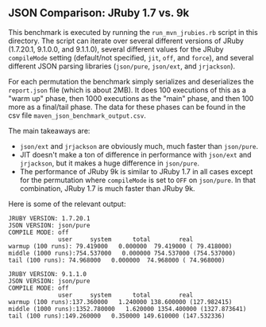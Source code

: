 ## JSON Comparison: JRuby 1.7 vs. 9k

This benchmark is executed by running the `run_mvn_jrubies.rb`
script in this directory.  The script can iterate over several
different versions of JRuby (1.7.20.1, 9.1.0.0, and 9.1.1.0),
several different values for the JRuby `compileMode` setting
(default/not specified, `jit`, `off`, and `force`), and
several different JSON parsing libraries (`json/pure`, `json/ext`,
and `jrjackson`).

For each permutation the benchmark simply serializes and
deserializes the `report.json` file (which is about 2MB).
It does 100 executions of this as a "warm up" phase, then
1000 executions as the "main" phase, and then 100 more as
a final/tail phase.  The data for these phases can be found
in the csv file `maven_json_benchmark_output.csv`.

The main takeaways are:
* `json/ext` and `jrjackson` are obviously much, much faster
  than `json/pure`.
* JIT doesn't make a ton of difference in performance with
  `json/ext` and `jrjackson`, but it makes a huge difference
  in `json/pure`.
* The performance of JRuby 9k is similar to JRuby 1.7 in
  all cases except for the permutation where `compileMode`
  is set to `OFF` on `json/pure`.  In that combination,
  JRuby 1.7 is much faster than JRuby 9k.

Here is some of the relevant output:

```
JRUBY VERSION: 1.7.20.1
JSON VERSION: json/pure
COMPILE MODE: off
              user     system      total        real
warmup (100 runs): 79.419000   0.000000  79.419000 ( 79.418000)
middle (1000 runs):754.537000   0.000000 754.537000 (754.537000)
tail (100 runs): 74.968000   0.000000  74.968000 ( 74.968000)

JRUBY VERSION: 9.1.1.0
JSON VERSION: json/pure
COMPILE MODE: off
              user     system      total        real
warmup (100 runs):137.360000   1.240000 138.600000 (127.982415)
middle (1000 runs):1352.780000   1.620000 1354.400000 (1327.873641)
tail (100 runs):149.260000   0.350000 149.610000 (147.532336)
```
